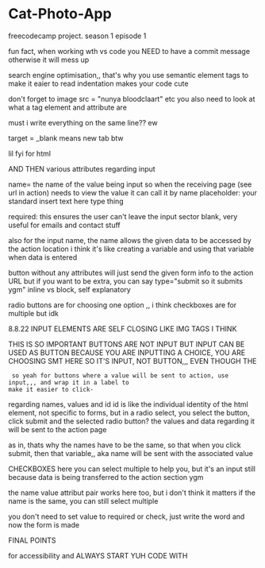 # Cat-Photo-App
freecodecamp project. season 1 episode 1

fun fact, when working wth vs code you NEED to have a commit message otherwise it will mess up

search engine optimisation,, that's why you use semantic element tags to make it eaier to read
indentation makes your code cute

don't forget to image src = "nunya bloodclaart" etc
you also need to look at what a tag element and  attribute are

must i write everything on the same line?? ew

target = _blank means new tab btw

lil fyi for html
<!--okay so tags, attributes, elements and stuff. 
        
            from my understanding an element is your standard tag thing. an attribute is the attribute of the tag
            aka the element
            the attribute has a value.

            so it's a bit like in OOP, you have your object (element)
            then the object has states and methods.
            the states would be the attributes and then those states have values

            por ejemplo - bratzdoll object
            bratzDoll Sasha = new BratzDoll (17)
                vs html
            <bratzDoll age="17"> Sasha </bratzDoll>
            the age is the attribute, but the value is 17, and the element is bratzDoll
        -->

AND THEN various attributes regarding input

name= the name of the value being input so when the receiving page (see url in action) needs to view the value it can call it by name
placeholder: your standard insert text here type thing

required: this ensures the user can't leave the input sector blank, very useful for emails and contact stuff

also for the input name, the name allows the given data to be accessed by the action location
        i think it's like creating a variable and using that variable when data is entered
    
  button without any attributes will just send the given form info to the action URL
            but if you want to be extra, you can say type="submit so it submits ygm"
        inline vs block, self explanatory
        
radio buttons are for choosing one option ,, i think checkboxes are for multiple but idk

8.8.22
INPUT ELEMENTS ARE SELF CLOSING LIKE IMG TAGS I THINK

THIS IS SO IMPORTANT BUTTONS ARE NOT INPUT BUT INPUT CAN BE USED AS BUTTON
     BECAUSE YOU ARE INPUTTING A CHOICE, YOU ARE CHOOSING SMT HERE SO IT'S INPUT, NOT BUTTON,,, EVEN THOUGH 
     THE
     
     so yeah for buttons where a value will be sent to action, use input,,, and wrap it in a label to
    make it easier to click-


regarding names, values and id
id is like the individual identity of the html element, not specific to forms, 
but in a radio select, you select the button, 
click submit and the selected radio button? the values and data regarding it will be sent to the  action page

as in, thats why the names have to be the same, so that when you click submit, then that variable,, aka name will be sent with the associated value

CHECKBOXES
here you can select multiple to help you, but it's an input still because data is being transferred to the action section ygm

the name value attribut pair works here too, but i don't think it matters if the name is the same, you can still select multiple

you don't need to set value to required or check, just write the word and now the form is made

FINAL POINTS
<html lang="en"> for accessibility
and ALWAYS START YUH CODE WITH <!DOCTYPE html>